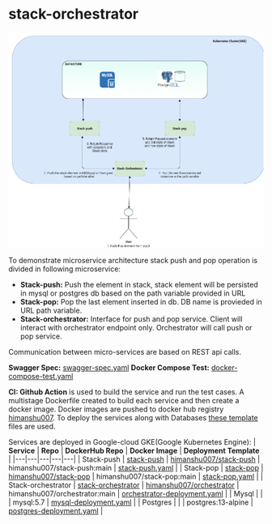 # stack-orchestrator

![Architecture Diagram](architecture-diagram.png)

To demonstrate microservice architecture stack push and pop operation is divided in following microservice:
 * <b>Stack-push:</b> Push the element in stack, stack element will be persisted in mysql or postgres db based on the path variable provided in URL
 * <b>Stack-pop:</b> Pop the last element inserted in db. DB name is provieded in URL path variable.
 * <b>Stack-orchestrator:</b> Interface for push and pop service. Client will interact with orchestrator endpoint only. Orchestrator will call push or pop service.
 
 Communication between micro-services are based on REST api calls.
 
 <b>Swagger Spec:</b> [swagger-spec.yaml](https://github.com/Himanshu-Kushwaha/stack-orchestrator/blob/main/swagger-spec.yaml)
 <b>Docker Compose Test:</b> [docker-compose-test.yaml](https://github.com/Himanshu-Kushwaha/stack-orchestrator/blob/main/docker-compose-test.yaml)
 
 <b>CI: Github Action</b> is used to build the service and run the test cases. 
 A multistage Dockerfile created to build each service and then create a docker image. Docker images are pushed to docker hub registry [himanshu007](https://hub.docker.com/repositories/himanshu007). To deploy the services along with Databases [these template](https://github.com/Himanshu-Kushwaha/stack-pop/tree/main/deployment) files are used.
 
 
 Services are deployed in Google-cloud GKE(Google Kubernetes Engine):
 | <b>Service</b>  | <b>Repo</b>  | <b>DockerHub Repo</b>  | <b>Docker Image</b> |  <b>Deployment Template</b> |
|---|---|---|---|---|
| Stack-push  | [stack-push](https://github.com/Himanshu-Kushwaha/stack-push)  |  [himanshu007/stack-push](https://hub.docker.com/repository/docker/himanshu007/stack-push) | himanshu007/stack-push:main  |  [stack-push.yaml](https://github.com/Himanshu-Kushwaha/stack-pop/blob/main/deployment/stack-push.yaml) |
|  Stack-pop | [stack-pop](https://github.com/Himanshu-Kushwaha/stack-pop)  | [himanshu007/stack-pop](https://hub.docker.com/repository/docker/himanshu007/stack-pop)  |  himanshu007/stack-pop:main |  [stack-pop.yaml](https://github.com/Himanshu-Kushwaha/stack-pop/blob/main/deployment/stack-pop.yaml) |
| Stack-orchestrator  | [stack-orchestrator](https://github.com/Himanshu-Kushwaha/stack-orchestrator)  | [himanshu007/orchestrator](https://hub.docker.com/repository/docker/himanshu007/orchestrator)  |  himanshu007/orchestrator:main |  [orchestrator-deployment.yaml](https://github.com/Himanshu-Kushwaha/stack-pop/blob/main/deployment/orchestrator-deployment.yaml) |
|  Mysql |   |   |  mysql:5.7 | [mysql-deployment.yaml](https://github.com/Himanshu-Kushwaha/stack-pop/blob/main/deployment/mysql-deployment.yaml)  |
|  Postgres |   |   |  postgres:13-alpine | [postgres-deployment.yaml](https://github.com/Himanshu-Kushwaha/stack-pop/blob/main/deployment/postgres-deployment.yaml)  |

